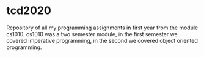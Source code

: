 # tcd2020
Repository of all my programming assignments in first year from the module cs1010.
cs1010 was a two semester module, in the first semester we covered imperative programming, in the second we covered object oriented programming. 
